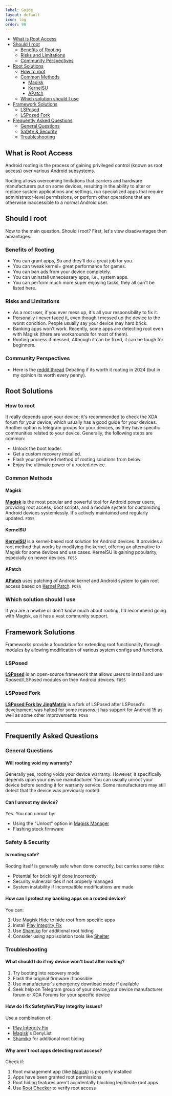 ```yaml
---
label: Guide
layout: default
icon: log
order: 90
---
```


- [What is Root Access](#what-is-root-access)
- [Should I root](#should-i-root)
  - [Benefits of Rooting](#benefits-of-rooting)
  - [Risks and Limitations](#risks-and-limitations)
  - [Community Perspectives](#community-perspectives)
- [Root Solutions](#root-solutions)
  - [How to root](#how-to-root)
  - [Common Methods](#common-methods)
    - [Magisk](#magisk)
    - [KernelSU](#kernelsu)
    - [APatch](#apatch)
  - [Which solution should I use](#which-solution-should-i-use)
- [Framework Solutions](#framework-solutions)
  - [LSPosed](#lsposed)
  - [LSPosed Fork](#lsposed-fork)
- [Frequently Asked Questions](#frequently-asked-questions)
  - [General Questions](#general-questions)
  - [Safety \& Security](#safety--security)
  - [Troubleshooting](#troubleshooting)
## What is Root Access
Android rooting is the process of gaining privileged control (known as root access) over various Android subsystems. 

Rooting allows overcoming limitations that carriers and hardware manufacturers put on some devices, resulting in the ability to alter or replace system applications and settings, run specialized apps that require administrator-level permissions, or perform other operations that are otherwise inaccessible to a normal Android user.

## Should I root
Now to the main question. Should i root?
First, let's view disadvantages then advantages.

### Benefits of Rooting
- You can grant apps, Su and they'll do a great job for you.
- You can tweak kernel= great performance for games.
- You can ban ads from your device completely.
- You can uninstall unnecessary apps, i.e., system apps.
- You can perform much more super enjoying tasks, they all can't be listed here.

### Risks and Limitations
- As a root user, if you ever mess up, it's all your responsibility to fix it.
- Personally i never faced it, even though i messed up the device to the worst condition. People usually say your device may hard brick.
- Banking apps won't work. Recently, some apps are detecting root even with Magisk (there are workarounds for most of them).
- Rooting process if messed, Although it can be fixed, it can be tough for beginners.

### Community Perspectives
- Here is the [reddit thread](https://www.reddit.com/r/AndroidQuestions/comments/1c69h3q/is_rooting_still_something_you_would_do_in_2024/) Debating if its worth it rooting in 2024 (but in my opinion its worth every penny).

## Root Solutions
### How to root
It really depends upon your device; it's recommended to check the XDA forum for your device, which usually has a good guide for your devices. Another option is telegram groups for your devices, as they have specific communities related to your device.
Generally, the following steps are common:
- Unlock the boot loader.
- Get a custom recovery installed.
- Flash your preferred method of rooting solutions from below.
- Enjoy the ultimate power of a rooted device.
### Common Methods
#### Magisk
**[Magisk](https://github.com/topjohnwu/Magisk)** is the most popular and powerful tool for Android power users, providing root access, boot scripts, and a module system for customizing Android devices systemlessly. It's actively maintained and regularly updated. `FOSS`

#### KernelSU
**[KernelSU](https://github.com/tiann/KernelSU)** is a kernel-based root solution for Android devices. It provides a root method that works by modifying the kernel, offering an alternative to Magisk for some devices and use cases. KernelSU is gaining popularity, especially on newer devices. `FOSS`

#### APatch
**[APatch](https://github.com/bmax121/APatch)** uses patching of Android kernel and Android system to gain root access based on [Kernel Patch](https://github.com/bmax121/KernelPatch/). `FOSS`

### Which solution should I use
If you are a newbie or don't know much about rooting, I'd  recommend going with Magisk, as it has a vast community support.

## Framework Solutions
Frameworks provide a foundation for extending root functionality through modules by allowing modification of various system configs and functions.

### LSPosed
**[LSPosed](https://github.com/LSPosed/LSPosed)** is an open-source framework that allows users to install and use Xposed/LSPosed modules on their Android devices. `FOSS`

### LSPosed Fork
**[LSPosed Fork by JingMatrix](https://github.com/JingMatrix/LSPosed)** is a fork of LSPosed after LSPosed's development was halted for some reasons.It has support for Android 15 as well as some other improvements. `FOSS`

---
## Frequently Asked Questions

### General Questions

#### Will rooting void my warranty?
Generally yes, rooting voids your device warranty. However, it specifically depends upon your device manufacturer.
You can usually unroot your device before sending it for warranty service. Some manufacturers may still detect that the device was previously rooted.

#### Can I unroot my device?
Yes. You can unroot by:
- Using the "Unroot" option in [Magisk Manager](https://github.com/topjohnwu/Magisk)
- Flashing stock firmware 

### Safety & Security

#### Is rooting safe?
Rooting itself is generally safe when done correctly, but carries some risks:
- Potential for bricking if done incorrectly 
- Security vulnerabilities if not properly managed
- System instability if incompatible modifications are made

#### How can I protect my banking apps on a rooted device?
You can:
1. Use [Magisk Hide](https://github.com/topjohnwu/Magisk) to hide root from specific apps
2. Install [Play Integrity Fix](https://github.com/chiteroman/PlayIntegrityFix)
3. Use [Shamiko](https://github.com/LSPosed/LSPosed.github.io/releases) for additional root hiding
4. Consider using app isolation tools like [Shelter](https://gitea.angry.im/PeterCxy/Shelter)

### Troubleshooting

#### What should I do if my device won't boot after rooting?
1. Try booting into recovery mode
2. Flash the original firmware if possible
3. Use manufacturer's emergency download mode if available
4. Seek help on Telegram group of your device,your device manufacturer forum or XDA Forums for your specific device

#### How do I fix SafetyNet/Play Integrity issues?
Use a combination of:
- [Play Integrity Fix](https://github.com/chiteroman/PlayIntegrityFix)
- [Magisk](https://github.com/topjohnwu/Magisk)'s DenyList
- [Shamiko](https://github.com/LSPosed/LSPosed.github.io/releases) for additional root hiding

#### Why aren't root apps detecting root access?
Check if:
1. Root management app (like [Magisk](https://github.com/topjohnwu/Magisk)) is properly installed
2. Apps have been granted root permissions
3. Root hiding features aren't accidentally blocking legitimate root apps
4. Use [Root Checker](https://play.google.com/store/apps/details?id=com.joeykrim.rootcheck) to verify root access



